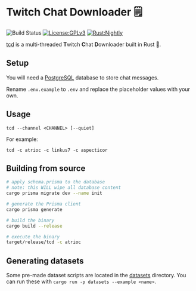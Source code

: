 # Twitch Chat Downloader 🗒️

![Build Status](https://github.com/matteopolak/tcd/actions/workflows/rust.yml/badge.svg)
[![License:GPLv3](https://img.shields.io/badge/license-GPL--3.0-yellow.svg)](https://opensource.org/licenses/GPL-3.0)
[![Rust:Nightly](https://img.shields.io/badge/rust-nightly-blue.svg)](https://www.rust-lang.org/tools/install)

[tcd](https://github.com/matteopolak/tcd) is a multi-threaded **T**witch **C**hat **D**ownloader built in Rust 🦀.

## Setup

You will need a [PostgreSQL](https://www.postgresql.org/download "You can download it from here") database to store chat messages.

Rename `.env.example` to `.env` and replace the placeholder values with your own.

## Usage

```cli
tcd --channel <CHANNEL> [--quiet]
```

For example:

```cli
tcd -c atrioc -c linkus7 -c aspecticor
```

## Building from source

```bash
# apply schema.prisma to the database
# note: this WILL wipe all database content
cargo prisma migrate dev --name init

# generate the Prisma client
cargo prisma generate

# build the binary
cargo build --release

# execute the binary
target/release/tcd -c atrioc
```

## Generating datasets

Some pre-made dataset scripts are located in the [datasets](./datasets) directory.
You can run these with `cargo run -p datasets --example <name>`.
